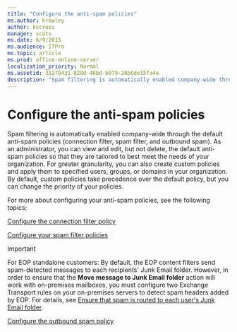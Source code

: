 ```yaml
---
title: "Configure the anti-spam policies"
ms.author: krowley
author: kccross
manager: scotv
ms.date: 6/9/2015
ms.audience: ITPro
ms.topic: article
ms.prod: office-online-server
localization_priority: Normal
ms.assetid: 31279431-828d-48bd-b979-20b6de15fa4a
description: "Spam filtering is automatically enabled company-wide through the default anti-spam policies (connection filter, spam filter, and outbound spam). As an administrator, you can view and edit, but not delete, the default anti-spam policies so that they are tailored to best meet the needs of your organization. For greater granularity, you can also create custom policies and apply them to specified users, groups, or domains in your organization. By default, custom policies take precedence over the default policy, but you can change the priority of your policies."
---
```


# Configure the anti-spam policies

Spam filtering is automatically enabled company-wide through the default anti-spam policies (connection filter, spam filter, and outbound spam). As an administrator, you can view and edit, but not delete, the default anti-spam policies so that they are tailored to best meet the needs of your organization. For greater granularity, you can also create custom policies and apply them to specified users, groups, or domains in your organization. By default, custom policies take precedence over the default policy, but you can change the priority of your policies. 
  
For more about configuring your anti-spam policies, see the following topics:
  
[Configure the connection filter policy](configure-the-connection-filter-policy.md)
  
[Configure your spam filter policies](configure-your-spam-filter-policies.md)
  
> [!IMPORTANT]
> For EOP standalone customers: By default, the EOP content filters send spam-detected messages to each recipients' Junk Email folder. However, in order to ensure that the **Move message to Junk Email folder** action will work with on-premises mailboxes, you must configure two Exchange Transport rules on your on-premises servers to detect spam headers added by EOP. For details, see [Ensure that spam is routed to each user's Junk Email folder](ensure-that-spam-is-routed-to-each-user-s-junk-email-folder.md). 
  
[Configure the outbound spam policy](configure-the-outbound-spam-policy.md)
  

